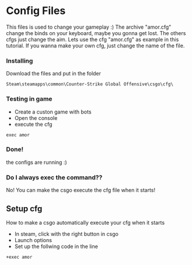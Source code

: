 # Config Files

This files is used to change your gameplay :)
The archive "amor.cfg" change the binds on your keyboard, maybe you gonna get lost.
The others cfgs just change the aim.
Lets use the cfg "amor.cfg" as example in this tutorial. If you wanna make your own cfg, just change the name of the file.

### Installing

Download the files and put in the folder

```
Steam\steamapps\common\Counter-Strike Global Offensive\csgo\cfg\
```
### Testing in game

* Create a custon game with bots
* Open the console
* execute the cfg

```
exec amor
```

### Done!

the configs are running :)

### Do I always exec the command??

No! You can make the csgo execute the cfg file when it starts!

## Setup cfg

How to make a csgo automatically execute your cfg when it starts

* In steam, click with the right button in csgo
* Launch options
* Set up the follwing code in the line

``
+exec amor
``
